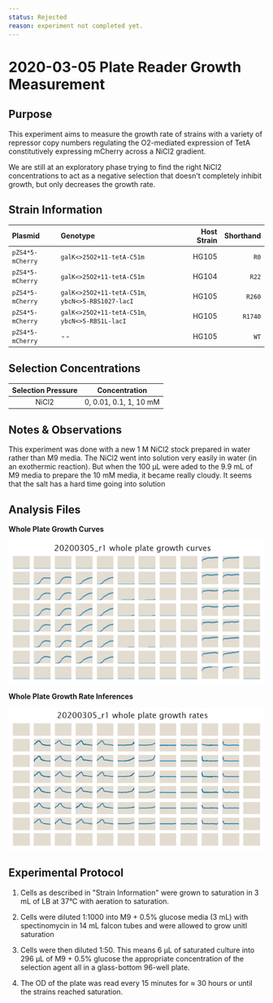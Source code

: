 ```yaml
---
status: Rejected
reason: experiment not completed yet.
---
```


# 2020-03-05 Plate Reader Growth Measurement

## Purpose
This experiment aims to measure the growth rate of strains with a variety of
repressor copy numbers regulating the O2-mediated expression of TetA
constitutively expressing mCherry across a NiCl2 gradient. 

We are still at an exploratory phase trying to find the right NiCl2
concentrations to act as a negative selection that doesn't completely inhibit
growth, but only decreases the growth rate.


## Strain Information

| Plasmid | Genotype | Host Strain | Shorthand |
| :------ | :------- | ----------: | --------: |
| `pZS4*5-mCherry`| `galK<>25O2+11-tetA-C51m` |  HG105 |`R0` |
| `pZS4*5-mCherry`| `galK<>25O2+11-tetA-C51m` |  HG104 |`R22` |
| `pZS4*5-mCherry`| `galK<>25O2+11-tetA-C51m`, `ybcN<>5-RBS1027-lacI` |  HG105 |`R260` |
| `pZS4*5-mCherry`| `galK<>25O2+11-tetA-C51m`, `ybcN<>5-RBS1L-lacI` |  HG105 |`R1740` |
| `pZS4*5-mCherry`| -- |  HG105 |`WT` |


## Selection Concentrations
| Selection Pressure | Concentration |
| :--: | :--: |
|NiCl2 | 0, 0.01, 0.1, 1, 10 mM |

## Notes & Observations
This experiment was done with a new 1 M NiCl2 stock prepared in water rather than M9 media.
The NiCl2 went into solution very easily in water (in an exothermic reaction). But when the
100 µL were aded to the 9.9 mL of M9 media to prepare the 10 mM media, it became really
cloudy. It seems that the salt has a hard time going into solution

## Analysis Files

**Whole Plate Growth Curves**

![plate layout](output/growth_plate_summary.png)

**Whole Plate Growth Rate Inferences**

![plate layout](output/growth_rate_summary.png)

## Experimental Protocol

1. Cells as described in "Strain Information" were grown to saturation in 3 mL
of LB at 37°C with aeration to saturation. 

2. Cells were diluted 1:1000 into M9 + 0.5% glucose media (3 mL) with
   spectinomycin in 14 mL falcon tubes and were allowed to grow unitl saturation
   

3. Cells were then diluted 1:50. This means 6 µL of saturated culture into 296 µL
    of M9 + 0.5% glucose the appropriate concentration of the
    selection agent all in a glass-bottom 96-well plate. 

4. The OD of the plate was read every 15 minutes for ≈ 30 hours or until the
   strains reached saturation.
